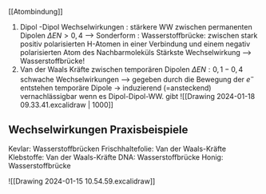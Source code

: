 [[Atombindung]]
1) Dipol -Dipol Wechselwirkungen : stärkere WW
	zwischen permanenten Dipolen $\Delta EN > 0,4$
	--> Sonderform : Wasserstoffbrücke:
	zwischen stark positiv polarisierten H-Atomen in einer Verbindung und einem negativ polarisierten Atom des Nachbarmoleküls
	Stärkste Wechselwirkung --> Wasserstoffbrücke!
2) Van der Waals Kräfte
	zwischen temporären Dipolen $\Delta EN: 0,1 - 0,4$
	schwache Wechselwirkungen
	--> gegeben durch die Bewegung der $e^-$ entstehen temporäre Dipole -> induzierend (=ansteckend)
	vernachlässigbar wenn es Dipol-Dipol-WW. gibt
![[Drawing 2024-01-18 09.33.41.excalidraw | 1000]]
## Wechselwirkungen Praxisbeispiele
Kevlar: Wasserstoffbrücken
Frischhaltefolie: Van der Waals-Kräfte
Klebstoffe: Van der Waals-Kräfte
DNA: Wasserstoffbrücke
Honig: Wasserstoffbrücke

![[Drawing 2024-01-15 10.54.59.excalidraw]]